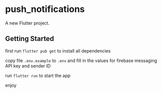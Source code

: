 # push_notifications

A new Flutter project.


## Getting Started

first run `flutter pub get` to install all dependencies

copy file `.env.example` to `.env` and fill in the values for firebase messaging API key and sender ID

run `flutter run` to start the app

enjoy